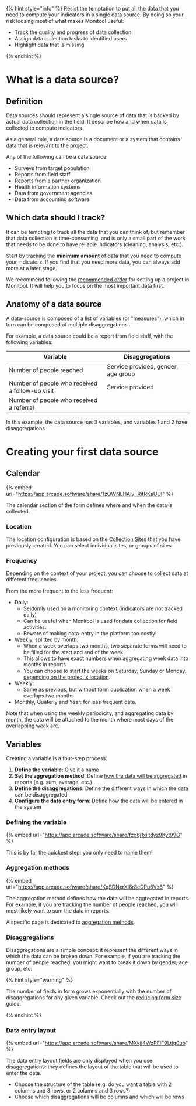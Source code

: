 {% hint style="info" %}
Resist the temptation to put all the data that you need to compute your indicators in a single data source.
By doing so your risk loosing most of what makes Monitool useful:

- Track the quality and progress of data collection
- Assign data collection tasks to identified users
- Highlight data that is missing

{% endhint %}

# What is a data source?

## Definition

Data sources should represent a single source of data that is backed by actual data collection in the field.
It describe how and when data is collected to compute indicators.

As a general rule, a data source is a document or a system that contains data that is relevant to the project.

Any of the following can be a data source:

- Surveys from target population
- Reports from field staff
- Reports from a partner organization
- Health information systems
- Data from government agencies
- Data from accounting software

## Which data should I track?

It can be tempting to track all the data that you can think of, but remember that data collection is time-consuming, and is only a small part of the work that needs to be done to have reliable indicators (cleaning, analysis, etc.).

Start by tracking the **minimum amount** of data that you need to compute your indicators. If you find that you need more data, you can always add more at a later stage.

We recommend following the [recommended order](./recommended-order.md) for setting up a project in Monitool. It will help you to focus on the most important data first.

## Anatomy of a data source

A data-source is composed of a list of variables (or "measures"), which in turn can be composed of multiple disaggregations.

For example, a data source could be a report from field staff, with the following variables:

| Variable                                        | Disaggregations                     |
| ----------------------------------------------- | ----------------------------------- |
| Number of people reached                        | Service provided, gender, age group |
| Number of people who received a follow-up visit | Service provided                    |
| Number of people who received a referral        |                                     |

In this example, the data source has 3 variables, and variables 1 and 2 have disaggregations.

# Creating your first data source

## Calendar

{% embed url="https://app.arcade.software/share/1zQWNLHAiyFRifRKaUUl" %}

The calendar section of the form defines where and when the data is collected.

### Location

The location configuration is based on the [Collection Sites](./sites.md) that you have previously created. You can select individual sites, or groups of sites.

### Frequency

Depending on the context of your project, you can choose to collect data at different frequencies.

From the more frequent to the less frequent:

- Daily:
  - Seldomly used on a monitoring context (indicators are not tracked daily)
  - Can be useful when Monitool is used for data collection for field activities.
  - Beware of making data-entry in the platform too costly!
- Weekly, splitted by month:
  - When a week overlaps two months, two separate forms will need to be filled for the start and end of the week
  - This allows to have exact numbers when aggregating week data into months in reports
  - You can choose to start the weeks on Saturday, Sunday or Monday, [depending on the project's location](https://en.wikipedia.org/wiki/Week#/media/File:First_Day_of_Week_World_Map.svg).
- Weekly:
  - Same as previous, but without form duplication when a week overlaps two months
- Monthly, Quaterly and Year: for less frequent data.

Note that when using the weekly periodicity, and aggregating data by month, the data will be attached to the month where most days of the overlapping week are.

## Variables

Creating a variable is a four-step process:

1. **Define the variable**: Give it a name
2. **Set the aggregation method**: Define [how the data will be aggregated](../advanced-concepts/aggregation-modes.md) in reports (e.g. sum, average, etc.)
3. **Define the disaggregations**: Define the different ways in which the data can be disaggregated
4. **Configure the data entry form**: Define how the data will be entered in the system

### Defining the variable

{% embed url="https://app.arcade.software/share/fzo6j1xiitdyz9Kyt99G" %}

This is by far the quickest step: you only need to name them!

### Aggregation methods

{% embed url="https://app.arcade.software/share/KqSDNxrXl6r8eDPu6Vz8" %}

The aggregation method defines how the data will be aggregated in reports. For example, if you are tracking the number of people reached, you will most likely want to sum the data in reports.

A specific page is dedicated to [aggregation methods](../advanced-concepts/aggregation-modes.md).

### Disaggregations

Disaggregations are a simple concept: it represent the different ways in which the data can be broken down. For example, if you are tracking the number of people reached, you might want to break it down by gender, age group, etc.

{% hint style="warning" %}

The number of fields in form grows exponentially with the number of disaggregations for any given variable.
Check out the [reducing form size](../advanced-concepts/reducing-form-size.md) guide.

{% endhint %}

### Data entry layout

{% embed url="https://app.arcade.software/share/MXkjj4WzPFlF9Ltjq0ub" %}

The data entry layout fields are only displayed when you use disaggregations: they defines the layout of the table that will be used to enter the data.

- Choose the structure of the table (e.g. do you want a table with 2 columns and 3 rows, or 2 columns and 3 rows?)
- Choose which disaggregations will be columns and which will be rows
